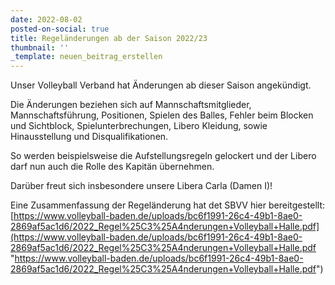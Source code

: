 ```yaml
---
date: 2022-08-02
posted-on-social: true
title: Regeländerungen ab der Saison 2022/23
thumbnail: ''
_template: neuen_beitrag_erstellen
---
```


Unser Volleyball Verband hat Änderungen ab dieser Saison angekündigt.

Die Änderungen beziehen sich auf Mannschaftsmitglieder, Mannschaftsführung, Positionen, Spielen des Balles, Fehler beim Blocken und Sichtblock, Spielunterbrechungen, Libero Kleidung, sowie Hinausstellung und Disqualifikationen.

So werden beispielsweise die Aufstellungsregeln gelockert und der Libero darf nun auch die Rolle des Kapitän übernehmen.

Darüber freut sich insbesondere unsere Libera Carla (Damen I)!

Eine Zusammenfassung der Regeländerung hat det SBVV hier bereitgestellt: [https://www.volleyball-baden.de/uploads/bc6f1991-26c4-49b1-8ae0-2869af5ac1d6/2022_Regel%25C3%25A4nderungen+Volleyball+Halle.pdf](https://www.volleyball-baden.de/uploads/bc6f1991-26c4-49b1-8ae0-2869af5ac1d6/2022_Regel%25C3%25A4nderungen+Volleyball+Halle.pdf "https://www.volleyball-baden.de/uploads/bc6f1991-26c4-49b1-8ae0-2869af5ac1d6/2022_Regel%25C3%25A4nderungen+Volleyball+Halle.pdf")
